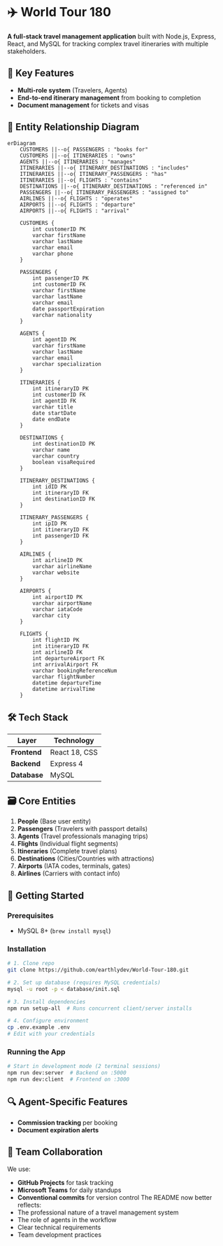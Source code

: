 # ✈️ World Tour 180 

**A full-stack travel management application** built with Node.js, Express, React, and MySQL for tracking complex travel itineraries with multiple stakeholders.

## 🌟 Key Features
- **Multi-role system** (Travelers, Agents)
- **End-to-end itinerary management** from booking to completion
- **Document management** for tickets and visas

## 🧩 Entity Relationship Diagram
```mermaid
erDiagram
    CUSTOMERS ||--o{ PASSENGERS : "books for"
    CUSTOMERS ||--o{ ITINERARIES : "owns"
    AGENTS ||--o{ ITINERARIES : "manages"
    ITINERARIES ||--o{ ITINERARY_DESTINATIONS : "includes"
    ITINERARIES ||--o{ ITINERARY_PASSENGERS : "has"
    ITINERARIES ||--o{ FLIGHTS : "contains"
    DESTINATIONS ||--o{ ITINERARY_DESTINATIONS : "referenced in"
    PASSENGERS ||--o{ ITINERARY_PASSENGERS : "assigned to"
    AIRLINES ||--o{ FLIGHTS : "operates"
    AIRPORTS ||--o{ FLIGHTS : "departure"
    AIRPORTS ||--o{ FLIGHTS : "arrival"
    
    CUSTOMERS {
        int customerID PK
        varchar firstName
        varchar lastName
        varchar email
        varchar phone
    }
    
    PASSENGERS {
        int passengerID PK
        int customerID FK
        varchar firstName
        varchar lastName
        varchar email
        date passportExpiration
        varchar nationality
    }
    
    AGENTS {
        int agentID PK
        varchar firstName
        varchar lastName
        varchar email
        varchar specialization
    }
    
    ITINERARIES {
        int itineraryID PK
        int customerID FK
        int agentID FK
        varchar title
        date startDate
        date endDate
    }
    
    DESTINATIONS {
        int destinationID PK
        varchar name
        varchar country
        boolean visaRequired
    }
    
    ITINERARY_DESTINATIONS {
        int idID PK
        int itineraryID FK
        int destinationID FK
    }
    
    ITINERARY_PASSENGERS {
        int ipID PK
        int itineraryID FK
        int passengerID FK
    }
    
    AIRLINES {
        int airlineID PK
        varchar airlineName
        varchar website
    }
    
    AIRPORTS {
        int airportID PK
        varchar airportName
        varchar iataCode
        varchar city
    }
    
    FLIGHTS {
        int flightID PK
        int itineraryID FK
        int airlineID FK
        int departureAirport FK
        int arrivalAirport FK
        varchar bookingReferenceNum
        varchar flightNumber
        datetime departureTime
        datetime arrivalTime
    }
```

## 🛠️ Tech Stack
| Layer | Technology |
|-------|------------|
| **Frontend** | React 18, CSS |
| **Backend** | Express 4 |
| **Database** | MySQL |

## 🗃️ Core Entities
1. **People** (Base user entity)
2. **Passengers** (Travelers with passport details)
3. **Agents** (Travel professionals managing trips)
4. **Flights** (Individual flight segments)
5. **Itineraries** (Complete travel plans)
6. **Destinations** (Cities/Countries with attractions)
7. **Airports** (IATA codes, terminals, gates)
8. **Airlines** (Carriers with contact info)

## 🚀 Getting Started

### Prerequisites
- MySQL 8+ (`brew install mysql`)

### Installation
```bash
# 1. Clone repo
git clone https://github.com/earthlydev/World-Tour-180.git

# 2. Set up database (requires MySQL credentials)
mysql -u root -p < database/init.sql

# 3. Install dependencies
npm run setup-all  # Runs concurrent client/server installs

# 4. Configure environment
cp .env.example .env
# Edit with your credentials
```

### Running the App
```bash
# Start in development mode (2 terminal sessions)
npm run dev:server  # Backend on :5000
npm run dev:client  # Frontend on :3000
```

## 🔍 Agent-Specific Features
- **Commission tracking** per booking
- **Document expiration alerts**

## 🤝 Team Collaboration
We use:
- **GitHub Projects** for task tracking
- **Microsoft Teams** for daily standups
- **Conventional commits** for version control
The README now better reflects:
- The professional nature of a travel management system
- The role of agents in the workflow
- Clear technical requirements
- Team development practices
